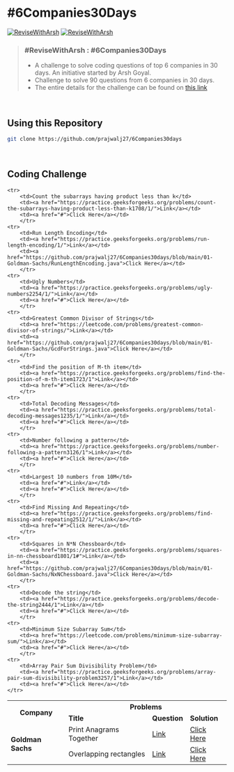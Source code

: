 # #6Companies30Days

[![ReviseWithArsh](https://img.shields.io/badge/ReviseWithArsh-6Companies30Days-green?style=for-the-badge&logo=github)](https://github.com/prajwalj27/6Companies30days)
[![ReviseWithArsh](https://img.shields.io/badge/Language-Java-red?style=for-the-badge&logo=java)](https://github.com/prajwalj27/6Companies30days)

>### #ReviseWithArsh : #6Companies30Days 
> - A challenge to solve coding questions of top 6 companies in 30 days. An initiative started by Arsh Goyal. 
> - Challenge to solve 90 questions from 6 companies in 30 days.
> - The entire details for the challenge can be found on [this link](https://docs.google.com/document/d/e/2PACX-1vRgrSl5zCl8P92F0qNuJyDF9v8aqfNd1UB9fQWTb-_aohzhPbZ0GOVbXvfnGHgzbWWdkf9gr7ZgM0lj/pub)

<br>

## Using this Repository
   ```bash
   git clone https://github.com/prajwalj27/6Companies30days
   ```
<br>

## Coding Challenge
<table>
	<tr>
		<th colspan ="1" rowspan="2"> <b>Company</b> </th> 
		<th colspan ="3"> <b>Problems</b> </th> 
	</tr>
	<tr>
		<center>
			<td><b>Title</b></td> 
			<td><b>Question</b></td> 
			<td><b>Solution</b></td> 
		</center>
	</tr>
	<tr>
		<td rowspan="15"><b>Goldman Sachs</b></td>
		<td>Print Anagrams Together</td>
		<td><a href="https://practice.geeksforgeeks.org/problems/print-anagrams-together/1/">Link</a></td>
		<td><a href="#">Click Here</a></td>
		</tr>
	<tr>
		<td>Overlapping rectangles</td>
		<td><a href="https://practice.geeksforgeeks.org/problems/overlapping-rectangles1924/1/">Link</a></td>
		<td><a href="https://github.com/prajwalj27/6Companies30days/blob/main/01-Goldman-Sachs/OverlappingRectangles.java">Click Here</a></td>
		</tr>
		
	<tr>
		<td>Count the subarrays having product less than k</td>
		<td><a href="https://practice.geeksforgeeks.org/problems/count-the-subarrays-having-product-less-than-k1708/1/">Link</a></td>
		<td><a href="#">Click Here</a></td>
		</tr>
	<tr>
		<td>Run Length Encoding</td>
		<td><a href="https://practice.geeksforgeeks.org/problems/run-length-encoding/1/">Link</a></td>
		<td><a href="https://github.com/prajwalj27/6Companies30days/blob/main/01-Goldman-Sachs/RunLengthEncoding.java">Click Here</a></td>
		</tr>
	<tr>
		<td>Ugly Numbers</td>
		<td><a href="https://practice.geeksforgeeks.org/problems/ugly-numbers2254/1/">Link</a></td>
		<td><a href="#">Click Here</a></td>
		</tr>
	<tr>
		<td>Greatest Common Divisor of Strings</td>
		<td><a href="https://leetcode.com/problems/greatest-common-divisor-of-strings/">Link</a></td>
		<td><a href="https://github.com/prajwalj27/6Companies30days/blob/main/01-Goldman-Sachs/GcdForStrings.java">Click Here</a></td>
		</tr>
	<tr>
		<td>Find the position of M-th item</td>
		<td><a href="https://practice.geeksforgeeks.org/problems/find-the-position-of-m-th-item1723/1">Link</a></td>
		<td><a href="#">Click Here</a></td>
		</tr>
	<tr>
		<td>Total Decoding Messages</td>
		<td><a href="https://practice.geeksforgeeks.org/problems/total-decoding-messages1235/1/">Link</a></td>
		<td><a href="#">Click Here</a></td>
		</tr>
	<tr>
		<td>Number following a pattern</td>
		<td><a href="https://practice.geeksforgeeks.org/problems/number-following-a-pattern3126/1">Link</a></td>
		<td><a href="#">Click Here</a></td>
		</tr>
	<tr>
		<td>Largest 10 numbers from 10M</td>
		<td><a href="#">Link</a></td>
		<td><a href="#">Click Here</a></td>
		</tr>
	<tr>
		<td>Find Missing And Repeating</td>
		<td><a href="https://practice.geeksforgeeks.org/problems/find-missing-and-repeating2512/1/">Link</a></td>
		<td><a href="#">Click Here</a></td>
		</tr>
	<tr>
		<td>Squares in N*N Chessboard</td>
		<td><a href="https://practice.geeksforgeeks.org/problems/squares-in-nn-chessboard1801/1#">Link</a></td>
		<td><a href="https://github.com/prajwalj27/6Companies30days/blob/main/01-Goldman-Sachs/NxNChessboard.java">Click Here</a></td>
		</tr>
	<tr>
		<td>Decode the string</td>
		<td><a href="https://practice.geeksforgeeks.org/problems/decode-the-string2444/1">Link</a></td>
		<td><a href="#">Click Here</a></td>
		</tr>
	<tr>
		<td>Minimum Size Subarray Sum</td>
		<td><a href="https://leetcode.com/problems/minimum-size-subarray-sum/">Link</a></td>
		<td><a href="#">Click Here</a></td>
		</tr>
	<tr>
		<td>Array Pair Sum Divisibility Problem</td>
		<td><a href="https://practice.geeksforgeeks.org/problems/array-pair-sum-divisibility-problem3257/1">Link</a></td>
		<td><a href="#">Click Here</a></td>
	</tr>
	
</table>

